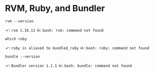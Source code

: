 # RVM, Ruby, and Bundler

```
rvm --version 
```
✓: `rvm 1.16.11`
☠: `bash: rvm: command not found`

```
which ruby
```
✓: `ruby is aliased to bundled_ruby`
☠: `bash: ruby: command not found`

```
bundle --version
```
✓: `Bundler version 1.1.1`
☠: `bash: bundle: command not found`
